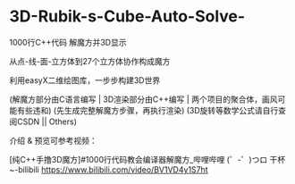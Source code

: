 # 3D-Rubik-s-Cube-Auto-Solve-
1000行C++代码 解魔方并3D显示

从点-线-面-立方体到27个立方体协作构成魔方

利用easyX二维绘图库，一步步构建3D世界

(解魔方部分由C语言编写 | 3D渲染部分由C++编写 | 两个项目的聚合体，画风可能有些违和)
(先生成完整解魔方步骤，再执行渲染)
(3D旋转等数学公式请自行查阅CSDN || Others)

介绍 & 预览可参考视频：

[纯C++手撸3D魔方]#1000行代码教会编译器解魔方_哔哩哔哩 (゜-゜)つロ 干杯~-bilibili
https://www.bilibili.com/video/BV1VD4y1S7ht
